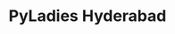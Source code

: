 ---
title: "PyLadies Hyderabad"
logo: "assets/images/community_partners/pyladieshyderabad.png"
website: "https://pyladies.hydpy.org/"
twitter: "pyladieshyd"
---
